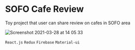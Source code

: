 # SOFO Cafe Review 

Toy project that user can share review on cafes in SOFO area 

![Screenshot 2021-03-28 at 14 05 33](https://user-images.githubusercontent.com/23560351/112751586-1fd53200-8fcf-11eb-90ac-ca68200dc398.png)


`React.js` `Redux` `Firebase` `Material-ui`
